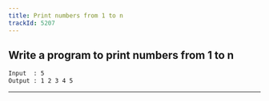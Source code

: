 ```yaml
---
title: Print numbers from 1 to n
trackId: 5207
---
```


## Write a program to print numbers from 1 to n

```txt
Input  : 5
Output : 1 2 3 4 5
```

---
